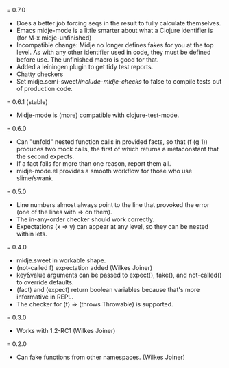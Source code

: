 = 0.7.0
* Does a better job forcing seqs in the result to fully calculate
  themselves.
* Emacs midje-mode is a little smarter about what a Clojure
  identifier is (for M-x midje-unfinished)
* Incompatible change: Midje no longer defines fakes for 
  you at the top level. As with any other identifier used in
  code, they must be defined before use. The unfinished macro
  is good for that.
* Added a leiningen plugin to get tidy test reports.
* Chatty checkers
* Set midje.semi-sweet/*include-midje-checks* to false to compile tests out of production code.
  
= 0.6.1 (stable)
* Midje-mode is (more) compatible with clojure-test-mode.

= 0.6.0 
* Can "unfold" nested function calls in provided facts, so
  that (f (g 1)) produces two mock calls, the first of which
  returns a metaconstant that the second expects.
* If a fact fails for more than one reason, report them all.
* midje-mode.el provides a smooth workflow for those 
  who use slime/swank.

= 0.5.0
* Line numbers almost always point to the line that provoked
  the error (one of the lines with => on them).
* The in-any-order checker should work correctly.
* Expectations (x => y) can appear at any level, so they can
  be nested within lets.

= 0.4.0
* midje.sweet in workable shape.
* (not-called f) expectation added (Wilkes Joiner)
* key&value arguments can be passed to expect(), fake(), and
  not-called() to override defaults.
* (fact) and (expect) return boolean variables because
  that's more informative in REPL.
* The checker for (f) => (throws Throwable) is supported.

= 0.3.0
* Works with 1.2-RC1 (Wilkes Joiner)

= 0.2.0

* Can fake functions from other namespaces. (Wilkes Joiner)
